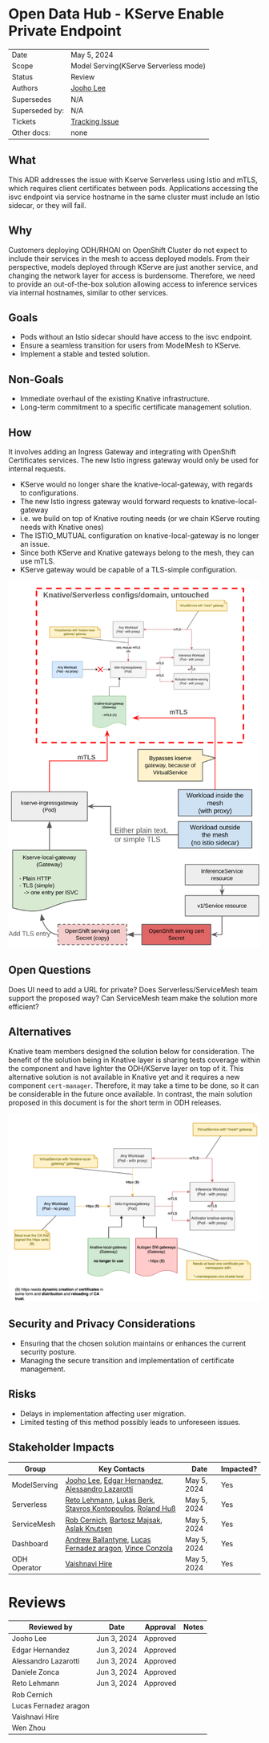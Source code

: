 # Open Data Hub - KServe Enable Private Endpoint 

|                |                                                                  |
| -------------- | ---------------------------------------------------------------- |
| Date           | May 5, 2024                                                      |
| Scope          | Model Serving(KServe Serverless mode)                            |
| Status         | Review                                                           |
| Authors        | [Jooho Lee](@JOOHO)                                              |
| Supersedes     | N/A                                                              |
| Superseded by: | N/A                                                              |
| Tickets        | [Tracking Issue](https://issues.redhat.com/browse/RHOAIENG-7918) |
| Other docs:    | none                                                             |


## What
This ADR addresses the issue with Kserve Serverless using Istio and mTLS, which requires client certificates between pods. Applications accessing the isvc endpoint via service hostname in the same cluster must include an Istio sidecar, or they will fail.

## Why
Customers deploying ODH/RHOAI on OpenShift Cluster do not expect to include their services in the mesh to access deployed models. From their perspective, models deployed through KServe are just another service, and changing the network layer for access is burdensome. Therefore, we need to provide an out-of-the-box solution allowing access to inference services via internal hostnames, similar to other services.

## Goals
- Pods without an Istio sidecar should have access to the isvc endpoint.
- Ensure a seamless transition for users from ModelMesh to KServe.
- Implement a stable and tested solution.

## Non-Goals
- Immediate overhaul of the existing Knative infrastructure.
- Long-term commitment to a specific certificate management solution.


## How
It involves adding an Ingress Gateway and integrating with OpenShift Certificates services.
The new Istio ingress gateway would only be used for internal requests.
- KServe would no longer share the knative-local-gateway, with regards to configurations.
- The new Istio ingress gateway would forward requests to knative-local-gateway
- i.e. we build on top of Knative routing needs (or we chain KServe routing needs with Knative ones)
- The ISTIO_MUTUAL configuration on knative-local-gateway is no longer an issue.
- Since both KServe and Knative gateways belong to the mesh, they can use mTLS.
- KServe gateway would be capable of a TLS-simple configuration.

![proposed architecture](./images/ODH-ADR-MS-0001-kserve-private-network-in-cluster-img-1.png)  

## Open Questions
Does UI need to add a URL for private?
Does Serverless/ServiceMesh team support the proposed way?
Can ServiceMesh team make the solution more efficient? 

## Alternatives
Knative team members designed the solution below for consideration. The benefit of the solution being in Knative layer is sharing tests coverage within the component and have lighter the ODH/KServe layer on top of it. This alternative solution is not available in Knative yet and it requires a new component `cert-manager`. Therefore, it may take a time to be done, so it can be considerable in the future once available. In contrast, the main solution proposed in this document is for the short term in ODH releases.

![alternative architecture](./images/ODH-ADR-MS-0001-kserve-private-network-in-cluster-img-2.png)  

## Security and Privacy Considerations
- Ensuring that the chosen solution maintains or enhances the current security posture.
- Managing the secure transition and implementation of certificate management.

## Risks
- Delays in implementation affecting user migration.
- Limited testing of this method possibly leads to unforeseen issues.

## Stakeholder Impacts

| Group        | Key Contacts                                                                                                                                    | Date        | Impacted? |
| ------------ | ----------------------------------------------------------------------------------------------------------------------------------------------- | ----------- | --------- |
| ModelServing | [Jooho Lee](jlee@redhat.com), [Edgar Hernandez](ehernand@redhat.com), [Alessandro Lazarotti](lazarotti@redhat.com)                              | May 5, 2024 | Yes       |
| Serverless   | [Reto Lehmann](rlehmann@redhat.com), [Lukas Berk](lberk@redhat.com), [Stavros Kontopoulos](skontopo@redhat.com), [Roland Huß](rhuss@redhat.com) | May 5, 2024 | Yes       |
| ServiceMesh  | [Rob Cernich](rcernich@redhat.com), [Bartosz Majsak](bmajsak@redhat.com), [Aslak Knutsen](aknutsen@redhat.com)                                  | May 5, 2024 | Yes       |
| Dashboard    | [Andrew Ballantyne](aballant@redhat.com), [Lucas Fernadez aragon](lferrnan@redhat.com), [Vince Conzola](vconzola@redhat.com)                    | May 5, 2024 | Yes       |
| ODH Operator | [Vaishnavi Hire](vhire@redhat.com)                                                                                                              | May 5, 2024 | Yes       |

# Reviews

| Reviewed by           | Date        | Approval | Notes |
| --------------------- | ----------- | -------- | ----- |
| Jooho Lee             | Jun 3, 2024 | Approved |       |
| Edgar Hernandez       | Jun 3, 2024 | Approved |       |
| Alessandro Lazarotti  | Jun 3, 2024 | Approved |       |
| Daniele Zonca         | Jun 3, 2024 | Approved |       |
| Reto Lehmann          | Jun 3, 2024 | Approved |       |
| Rob Cernich           |             |          |       |
| Lucas Fernadez aragon |             |          |       |
| Vaishnavi Hire        |             |          |       |
| Wen Zhou              |             |          |       |
